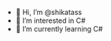 - 👋 Hi, I’m @shikatass
- 👀 I’m interested in C#
- 🌱 I’m currently learning C#


<!---
shikatass/shikatass is a ✨ special ✨ repository because its `README.md` (this file) appears on your GitHub profile.
You can click the Preview link to take a look at your changes.
--->
